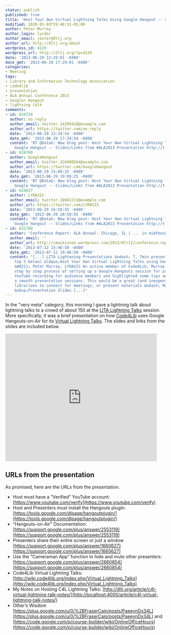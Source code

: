 ```yaml
---
status: publish
published: true
title: 'Host Your Own Virtual Lightning Talks Using Google Hangout -- Slides and Links from ALA2013 Presentation'
modified: 2020-03-03T19:48:51-05:00
author: Peter Murray
author_login: lyrdor
author_email: jester@dltj.org
author_url: http://dltj.org/about
wordpress_id: 4129
wordpress_url: http://dltj.org/?p=4129
date: '2013-06-29 13:29:01 -0400'
date_gmt: '2013-06-29 17:29:01 -0400'
categories:
- Meeting
tags:
- Library and Information Technology Association
- code4lib
- presentation
- ALA Annual Conference 2013
- Google+ Hangout
- lightning talk
comments:
- id: 624724
  author: no_reply
  author_email: twitter.14299418@example.com
  author_url: https://twitter.com/no_reply
  date: '2013-06-29 13:34:54 -0400'
  date_gmt: '2013-06-29 17:34:54 -0400'
  content: 'RT @DataG: New blog post: Host Your Own Virtual Lightning Talks Using
    Google Hangout -- Slides/Links from #ALA2013 Presentation http://t.co&hellip;'
- id: 624760
  author: GoogleHangout
  author_email: twitter.326900564@example.com
  author_url: https://twitter.com/GoogleHangout
  date: '2013-06-29 15:09:25 -0400'
  date_gmt: '2013-06-29 19:09:25 -0400'
  content: 'RT @DataG: New blog post: Host Your Own Virtual Lightning Talks Using
    Google Hangout -- Slides/Links from #ALA2013 Presentation http://t.co&hellip;'
- id: 624827
  author: LYRASIS
  author_email: twitter.18941213@example.com
  author_url: https://twitter.com/LYRASIS
  date: '2013-06-29 16:59:55 -0400'
  date_gmt: '2013-06-29 20:59:55 -0400'
  content: 'RT @DataG: New blog post: Host Your Own Virtual Lightning Talks Using
    Google Hangout -- Slides/Links from #ALA2013 Presentation http://t.co&hellip;'
- id: 631760
  author: 'Conference Report: ALA Annual: Chicago, IL | ... in midthought...'
  author_email: ''
  author_url: http://cmackinnon.wordpress.com/2013/07/12/conference-report-ala-annual-chicago-il/
  date: '2013-07-12 15:46:50 -0400'
  date_gmt: '2013-07-12 19:46:50 -0400'
  content: "[...] LITA Lightening Presentations &ndash; 7, 7min presentations (my
    top 5 below) &ldquo;Host Your Own Virtual Lightning Talks using Google Hangout.&rdquo;
    &#8211; Peter Murray, LYRASIS An active member of Code4Lib, Murray laid out the
    step by step process of setting up a Google Hangouts session for presenters and
    YouTube recording for audience members and highlighted some tips and tricks for
    a smooth presentation sessions. This would be a great (and inexpensive) way for
    librarians to connect for meetings, or present materials &ndash; Maybe OA week?
    &nbsp;Presentation Slides [...]"
---
```

In the "very meta" category, this morning I gave a lightning talk about lightning talks to a crowd of about 150 at the [LITA Lightning Talks](http://litablog.org/2013/06/lita-lightning-rounds-at-ala-annual/) session. 
More specifically, it was a brief presentation on how [Code4Lib](http://www.code4lib.org/) uses Google Hangouts-on-Air for its [Virtual Lightning Talks](http://wiki.code4lib.org/index.php/Virtual_Lightning_Talks). 
The slides and links from the slides are included below.

<iframe src="https://www.slideshare.net/slideshow/embed_code/23663886" width="476" height="400" frameborder="0" marginwidth="0" marginheight="0" scrolling="no"></iframe>

## URLs from the presentation

As promised, here are the URLs from the presentation.

* Host must have a “Verified” YouTube account: [https://www.youtube.com/verify](https://www.youtube.com/verify)
* Host and Presenters must install the Hangouts plugin: [https://tools.google.com/dlpage/hangoutplugin/](https://tools.google.com/dlpage/hangoutplugin/)
* “Hangouts-on-Air” Documentation: [https://support.google.com/plus/answer/2553119](https://support.google.com/plus/answer/2553119)
* Presenters share their entire screen or just a window [https://support.google.com/plus/answer/1660627](https://support.google.com/plus/answer/1660627)
* Use the “Cameraman App” function to hide and mute other presenters: [https://support.google.com/plus/answer/2660854](https://support.google.com/plus/answer/2660854)
* Code4Lib Virtual Lightning Talks: [http://wiki.code4lib.org/index.php/Virtual_Lightning_Talks](http://wiki.code4lib.org/index.php/Virtual_Lightning_Talks)
* My Notes on Hosting C4L Lightning Talks: [http://dltj.org/article/c4l-virtual-lightning-talk-notes/](http://localhost:4000/article/c4l-virtual-lightning-talk-notes/)
* Other’s Wisdom [https://plus.google.com/u/0/%2BFraserCain/posts/PaeeynDx34L](https://plus.google.com/u/0/%2BFraserCain/posts/PaeeynDx34L) and [https://code.google.com/p/course-builder/wiki/OnlineOfficeHours](https://code.google.com/p/course-builder/wiki/OnlineOfficeHours)
